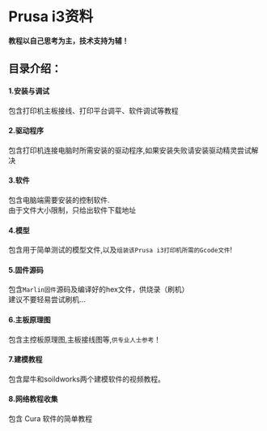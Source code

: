 # Prusa i3资料
**教程以自己思考为主，技术支持为辅！**


## 目录介绍：
#### 1.安装与调试
包含打印机主板接线、打印平台调平、软件调试等教程

#### 2.驱动程序
包含打印机连接电脑时所需安装的驱动程序,如果安装失败请安装驱动精灵尝试解决

#### 3.软件
包含电脑端需要安装的控制软件.<br>
由于文件大小限制，只给出软件下载地址

#### 4.模型
包含用于简单测试的模型文件,以及`组装该Prusa i3打印机所需的Gcode文件`!

#### 5.固件源码
包含`Marlin固件`源码及编译好的hex文件，供烧录（刷机）<br>
建议不要轻易尝试刷机...

#### 6.主板原理图
包含主控板原理图,主板接线图等,`供专业人士参考`！

#### 7.建模教程
包含犀牛和soildworks两个建模软件的视频教程。

#### 8.网络教程收集
包含 Cura 软件的简单教程
